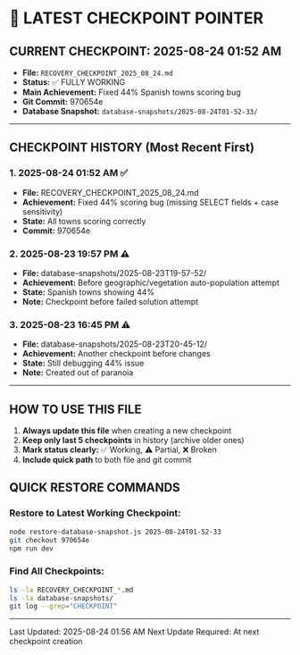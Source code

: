 # 📍 LATEST CHECKPOINT POINTER

## CURRENT CHECKPOINT: 2025-08-24 01:52 AM
- **File:** `RECOVERY_CHECKPOINT_2025_08_24.md`
- **Status:** ✅ FULLY WORKING
- **Main Achievement:** Fixed 44% Spanish towns scoring bug
- **Git Commit:** 970654e
- **Database Snapshot:** `database-snapshots/2025-08-24T01-52-33/`

---

## CHECKPOINT HISTORY (Most Recent First)

### 1. 2025-08-24 01:52 AM ✅
- **File:** RECOVERY_CHECKPOINT_2025_08_24.md
- **Achievement:** Fixed 44% scoring bug (missing SELECT fields + case sensitivity)
- **State:** All towns scoring correctly
- **Commit:** 970654e

### 2. 2025-08-23 19:57 PM ⚠️
- **File:** database-snapshots/2025-08-23T19-57-52/
- **Achievement:** Before geographic/vegetation auto-population attempt
- **State:** Spanish towns showing 44%
- **Note:** Checkpoint before failed solution attempt

### 3. 2025-08-23 16:45 PM ⚠️
- **File:** database-snapshots/2025-08-23T20-45-12/
- **Achievement:** Another checkpoint before changes
- **State:** Still debugging 44% issue
- **Note:** Created out of paranoia

---

## HOW TO USE THIS FILE

1. **Always update this file** when creating a new checkpoint
2. **Keep only last 5 checkpoints** in history (archive older ones)
3. **Mark status clearly:** ✅ Working, ⚠️ Partial, ❌ Broken
4. **Include quick path** to both file and git commit

## QUICK RESTORE COMMANDS

### Restore to Latest Working Checkpoint:
```bash
node restore-database-snapshot.js 2025-08-24T01-52-33
git checkout 970654e
npm run dev
```

### Find All Checkpoints:
```bash
ls -la RECOVERY_CHECKPOINT_*.md
ls -la database-snapshots/
git log --grep="CHECKPOINT"
```

---

Last Updated: 2025-08-24 01:56 AM
Next Update Required: At next checkpoint creation